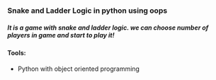 
<h3> Snake and Ladder Logic in python using oops</h3>

<h5> It is a game with snake and ladder logic. we can choose number of players in game and start to play it!</h5>

<h4>Tools:</h4>

* Python with object oriented programming

